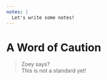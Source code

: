 ```yaml
---
notes: |
  Let's write some notes!
---
```


# A Word of Caution

> Zoey says?
> <br>
> This is not a standard yet!
